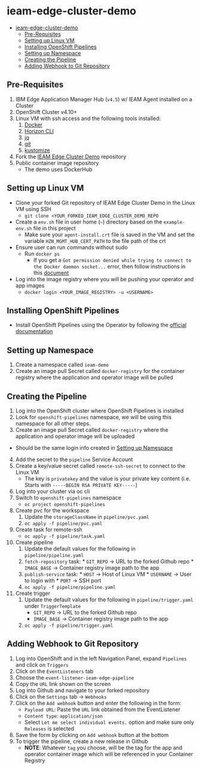 # ieam-edge-cluster-demo
- [ieam-edge-cluster-demo](#ieam-edge-cluster-demo)
  - [Pre-Requisites](#pre-requisites)
  - [Setting up Linux VM](#setting-up-linux-vm)
  - [Installing OpenShift Pipelines](#installing-openshift-pipelines)
  - [Setting up Namespace](#setting-up-namespace)
  - [Creating the Pipeline](#creating-the-pipeline)
  - [Adding Webhook to Git Repository](#adding-webhook-to-git-repository)

## Pre-Requisites
1. IBM Edge Application Manager Hub (`v4.5`) w/ IEAM Agent installed on a Cluster
2. OpenShift Cluster v4.10+
3. Linux VM with ssh access and the following tools installed:
   1. [Docker](https://docs.docker.com/engine/install/)
   2. [Horizon CLI](https://www.ibm.com/docs/en/eam/4.5?topic=cli-installing-hzn)
   3. [jq](https://jqlang.github.io/jq/download/)
   4. [git](https://git-scm.com/download/)
   5. [kustomize](https://kubectl.docs.kubernetes.io/installation/kustomize/)
4. Fork the [IEAM Edge Cluster Demo](https://github.com/Client-Engineering-Industry-Squad-1/ieam-edge-cluster-demo) repository
5. Public container image repository
   * The demo uses DockerHub

## Setting up Linux VM
* Clone your forked Git repository of IEAM Edge Cluster Demo in the Linux VM using SSH
  * `git clone <YOUR_FORKED_IEAM_EDGE_CLUSTER_DEMO_REPO`
* Create a `env.sh` file in user home (`~`) directory based on the `example-env.sh` file in this project
  * Make sure your `agent-install.crt` file is saved in the VM and set the variable `HZN_MGMT_HUB_CERT_PATH` to the file path of the crt
* Ensure user can run commands without sudo
  * Run `docker ps`
    * If you get a `Got permission denied while trying to connect to the Docker daemon socket...` error, then follow instructions in this [document](https://docs.docker.com/engine/install/linux-postinstall/)
* Log into the image registry where you will be pushing your operator and app images
  * `docker login <YOUR_IMAGE_REGISTRY> -u <USERNAME>`

## Installing OpenShift Pipelines
* Install OpenShift Pipelines using the Operator by following the [official documentation](https://docs.openshift.com/container-platform/4.11/cicd/pipelines/installing-pipelines.html#op-installing-pipelines-operator-in-web-console_installing-pipelines)

## Setting up Namespace
1. Create a namespace called `ieam-demo`
2. Create an image pull Secret called `docker-registry` for the container registry where the application and operator image will be pulled

## Creating the Pipeline
1. Log into the OpenShift cluster where OpenShift Pipelines is installed
2. Look for `openshift-pipelines` namespace, we will be using this namespace for all other steps.
3. Create an image pull Secret called `docker-registry` where the application and operator image will be uploaded
  * Should be the same login info created in [Setting up Namespace](#setting-up-namespace)
4. Add the secret to the `pipeline` Service Account
5. Create a key/value secret called `remote-ssh-secret` to connect to the Linux VM
   * The key is `privatekey` and the value is your private key content (i.e. Starts with `-----BEGIN RSA PRIVATE KEY-----`)
6. Log into your cluster via oc cli
7. Switch to `openshift-pipelines` namespace
    * `oc project openshift-pipelines`
8. Create pvc for the workspace
   1. Update the `storageClassName` in `pipeline/pvc.yaml`
   2. `oc apply -f pipeline/pvc.yaml`
9. Create task for remote-ssh
    * `oc apply -f pipeline/task.yaml`
10. Create pipeline
    1. Update the default values for the following in `pipeline/pipeline.yaml`
      1. `fetch-repository` task:
        * `GIT_REPO` -> URL to the forked Github repo
        * `IMAGE_BASE` -> Container registry image path to the app
      2. `publish-service` task:
        * `HOST` -> Host of Linux VM
        * `USERNAME` -> User to login with
        * `PORT` -> SSH port
    2. `oc apply -f pipeline/pipeline.yaml`
11. Create trigger
    1. Update the default values for the following in `pipeline/trigger.yaml` under `TriggerTemplate`
        * `GIT_REPO` -> URL to the forked Github repo
        * `IMAGE_BASE` -> Container registry image path to the app
    2. `oc apply -f pipeline/trigger.yaml`

## Adding Webhook to Git Repository
1. Log into OpenShift and in the left Navigation Panel, expand `Pipelines` and click on `Triggers`
2. Click on the `EventListeners` tab
3. Choose the `event-listener-ieam-edge-pipeline`
4. Copy the `URL` link shown on the screen
5. Log into Github and navigate to your forked repository
6. Click on the `Settings` tab -> `Webhooks`
7. Click on the `Add webhook` button and enter the following in the form:
   * `Payload URL`: Paste the `URL` link obtained from the EventListener
   * `Content type`: `application/json`
   * Select `Let me select individual events.` option and make sure only `Releases` is selected
8. Save the form by clicking on `Add webhook` button at the bottom
9. To trigger the pipeline, create a new release in Github
   * **NOTE**: Whatever `tag` you choose, will be the tag for the app and operator container image which will be referenced in your Container Registry
